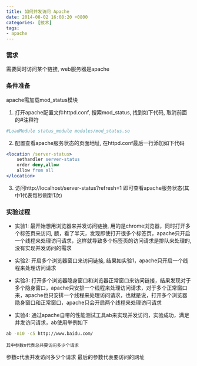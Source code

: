 ```yaml
---
title: 如何并发访问 Apache
date: 2014-08-02 16:08:20 +0800
categories: [技术]
tags:
- apache
---
```

### 需求
需要同时访问某个链接, web服务器是apache

### 条件准备
apache需加载mod_status模块
1. 打开apache配置文件httpd.conf, 搜索mod_status, 找到如下代码, 取消前面的#注释符
```apache
#LoadModule status_module modules/mod_status.so
```
2. 配置查看apache服务状态的页面地址, 在httpd.conf最后一行添加如下代码
```apache
<location /server-status>
	sethandler server-status
	order deny,allow
	allow from all
</location>
```
3. 访问http://localhost/server-status?refresh=1
即可查看apache服务状态(其中1代表每秒刷新1次)

### 实验过程
* 实验1: 最开始想用浏览器来并发访问链接, 用的是chrome浏览器，同时打开多个标签页来访问, 额，看了半天，发现即使打开很多个标签页，apache只开启一个线程来处理访问请求，这样就导致多个标签页的访问请求是排队来处理的, 没有实现并发访问的需求

* 实验2: 开启多个浏览器窗口来访问链接, 结果如实验1，apache只开启一个线程来处理访问请求

* 实验3: 打开多个浏览器隐身窗口和浏览器正常窗口来访问链接，结果发现对于多个隐身窗口，apache只安排一个线程来处理访问请求，对于多个正常窗口来，apache也只安排一个线程来处理访问请求，也就是说，打开多个浏览器隐身窗口和正常窗口，apache只会开启两个线程来处理访问请求

* 实验4: 通过apache自带的性能测试工具ab来实现并发访问，实验成功，满足并发访问请求，ab使用举例如下
```bash
ab -n10 -c5 http://www.baidu.com/
```
	其中参数n代表总共要访问多少个请求
参数c代表并发访问多少个请求
最后的参数代表要访问的网址
